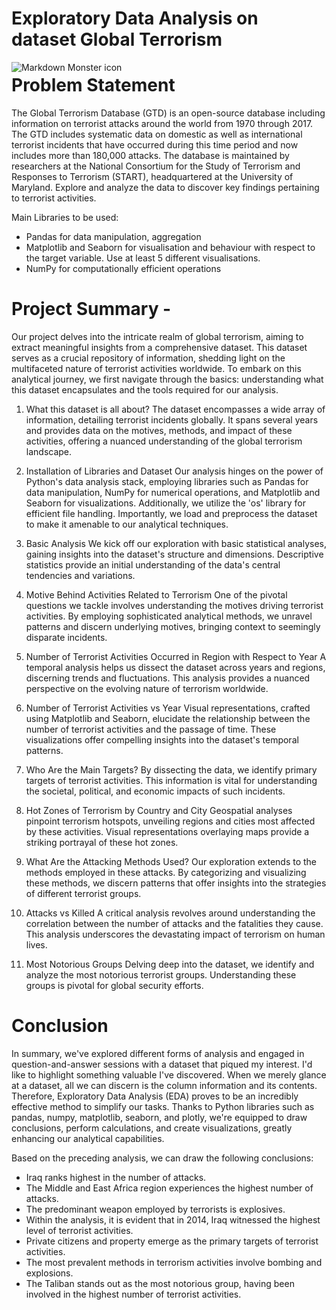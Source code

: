 # Exploratory Data Analysis on dataset Global Terrorism
<img src="https://1.bp.blogspot.com/-hbI45B0GQkA/X8jK63vd_WI/AAAAAAAAKhw/aiLmU1GtR2oTrZ8PTjKeyFZIWhOv1CK1wCLcBGAsYHQ/s768/Nigeria-Placed-Third-On-2020-Global-Terrorism-Index.jpg"
     alt="Markdown Monster icon"
     style="float: left; margin-right: 10px;" />

# **Problem Statement**
The Global Terrorism Database (GTD) is an open-source database including information on terrorist attacks around the world from 1970 through 2017. The GTD includes systematic data on domestic as well as international terrorist incidents that have occurred during this time period and now includes more than 180,000 attacks. The database is maintained by researchers at the National Consortium for the Study of Terrorism and Responses to Terrorism (START), headquartered at the University of Maryland. Explore and analyze the data to discover key findings pertaining to terrorist activities.

Main Libraries to be used:

* Pandas for data manipulation, aggregation
* Matplotlib and Seaborn for visualisation and behaviour with respect to the target variable. Use at least 5 different visualisations.
* NumPy for computationally efficient operations
     
# **Project Summary -**     
Our project delves into the intricate realm of global terrorism, aiming to extract meaningful insights from a comprehensive dataset. This dataset serves as a crucial repository of information, shedding light on the multifaceted nature of terrorist activities worldwide. To embark on this analytical journey, we first navigate through the basics: understanding what this dataset encapsulates and the tools required for our analysis.

1. What this dataset is all about?
The dataset encompasses a wide array of information, detailing terrorist incidents globally. It spans several years and provides data on the motives, methods, and impact of these activities, offering a nuanced understanding of the global terrorism landscape.

2. Installation of Libraries and Dataset
Our analysis hinges on the power of Python's data analysis stack, employing libraries such as Pandas for data manipulation, NumPy for numerical operations, and Matplotlib and Seaborn for visualizations. Additionally, we utilize the 'os' library for efficient file handling. Importantly, we load and preprocess the dataset to make it amenable to our analytical techniques.

3. Basic Analysis
We kick off our exploration with basic statistical analyses, gaining insights into the dataset's structure and dimensions. Descriptive statistics provide an initial understanding of the data's central tendencies and variations.

4. Motive Behind Activities Related to Terrorism
One of the pivotal questions we tackle involves understanding the motives driving terrorist activities. By employing sophisticated analytical methods, we unravel patterns and discern underlying motives, bringing context to seemingly disparate incidents.

5. Number of Terrorist Activities Occurred in Region with Respect to Year
A temporal analysis helps us dissect the dataset across years and regions, discerning trends and fluctuations. This analysis provides a nuanced perspective on the evolving nature of terrorism worldwide.

6. Number of Terrorist Activities vs Year
Visual representations, crafted using Matplotlib and Seaborn, elucidate the relationship between the number of terrorist activities and the passage of time. These visualizations offer compelling insights into the dataset's temporal patterns.

7. Who Are the Main Targets?
By dissecting the data, we identify primary targets of terrorist activities. This information is vital for understanding the societal, political, and economic impacts of such incidents.

8. Hot Zones of Terrorism by Country and City
Geospatial analyses pinpoint terrorism hotspots, unveiling regions and cities most affected by these activities. Visual representations overlaying maps provide a striking portrayal of these hot zones.

9. What Are the Attacking Methods Used?
Our exploration extends to the methods employed in these attacks. By categorizing and visualizing these methods, we discern patterns that offer insights into the strategies of different terrorist groups.

10. Attacks vs Killed
A critical analysis revolves around understanding the correlation between the number of attacks and the fatalities they cause. This analysis underscores the devastating impact of terrorism on human lives.

11. Most Notorious Groups
Delving deep into the dataset, we identify and analyze the most notorious terrorist groups. Understanding these groups is pivotal for global security efforts.

# **Conclusion**
In summary, we've explored different forms of analysis and engaged in question-and-answer sessions with a dataset that piqued my interest. I'd like to highlight something valuable I've discovered. When we merely glance at a dataset, all we can discern is the column information and its contents. Therefore, Exploratory Data Analysis (EDA) proves to be an incredibly effective method to simplify our tasks. Thanks to Python libraries such as pandas, numpy, matplotlib, seaborn, and plotly, we're equipped to draw conclusions, perform calculations, and create visualizations, greatly enhancing our analytical capabilities.


Based on the preceding analysis, we can draw the following conclusions:
* Iraq ranks highest in the number of attacks.
* The Middle and East Africa region experiences the highest number of attacks.
* The predominant weapon employed by terrorists is explosives.
* Within the analysis, it is evident that in 2014, Iraq witnessed the highest level of terrorist activities.
* Private citizens and property emerge as the primary targets of terrorist activities.
* The most prevalent methods in terrorism activities involve bombing and explosions.
* The Taliban stands out as the most notorious group, having been involved in the highest number of terrorist activities.
